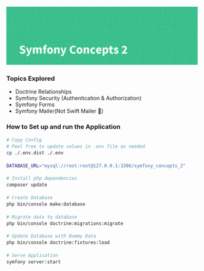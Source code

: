 ![Symfony Concepts 2](./public/images/title.png)

### Topics Explored

* Doctrine Relationships
* Symfony Security (Authentication & Authorization)
* Symfony Forms
* Symfony Mailer(Not Swift Mailer 🙅)

### How to Set up and run the Application
```bash
# Copy Config
# Feel free to update values in .env file as needed
cp ./.env.dist ./.env

DATABASE_URL="mysql://root:root@127.0.0.1:3306/symfony_concepts_2"

# Install php dependencies
composer update

# Create Database
php bin/console make:database

# Migrate data to database
php bin/console doctrine:migrations:migrate

# Update Database with Dummy Data
php bin/console doctrine:fixtures:load

# Serve Application
symfony server:start
```
